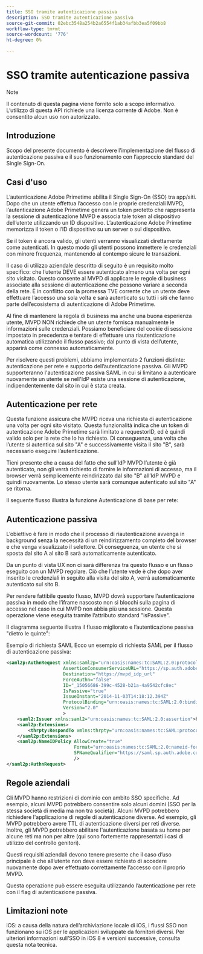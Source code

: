 ```yaml
---
title: SSO tramite autenticazione passiva
description: SSO tramite autenticazione passiva
source-git-commit: 02ebc3548a254b2a6554f1ab34afbb3ea5f09bb8
workflow-type: tm+mt
source-wordcount: '776'
ht-degree: 0%

---
```


# SSO tramite autenticazione passiva

>[!NOTE]
>
>Il contenuto di questa pagina viene fornito solo a scopo informativo. L’utilizzo di questa API richiede una licenza corrente di Adobe. Non è consentito alcun uso non autorizzato.


## Introduzione

Scopo del presente documento è descrivere l’implementazione del flusso di autenticazione passiva e il suo funzionamento con l’approccio standard del Single Sign-On.

## Casi d&#39;uso

L’autenticazione Adobe Primetime abilita il Single Sign-On (SSO) tra app/siti. Dopo che un utente effettua l’accesso con le proprie credenziali MVPD, l’autenticazione Adobe Primetime genera un token protetto che rappresenta la sessione di autenticazione MVPD e associa tale token al dispositivo dell’utente utilizzando un ID dispositivo. L’autenticazione Adobe Primetime memorizza il token o l’ID dispositivo su un server o sul dispositivo.

Se il token è ancora valido, gli utenti verranno visualizzati direttamente come autenticati. In questo modo gli utenti possono immettere le credenziali con minore frequenza, mantenendo al contempo sicure le transazioni.



Il caso di utilizzo aziendale descritto di seguito è un requisito molto specifico: che l’utente DEVE essere autenticato almeno una volta per ogni sito visitato. Questo consente al MVPD di applicare le regole di business associate alla sessione di autenticazione che possono variare a seconda della rete. È in conflitto con la promessa TVE corrente che un utente deve effettuare l’accesso una sola volta e sarà autenticato su tutti i siti che fanno parte dell’ecosistema di autenticazione di Adobe Primetime.



Al fine di mantenere la regola di business ma anche una buona esperienza utente, MVPD NON richiede che un utente fornisca manualmente le informazioni sulle credenziali. Possiamo beneficiare del cookie di sessione impostato in precedenza e tentare di effettuare una riautenticazione automatica utilizzando il flusso passivo; dal punto di vista dell’utente, apparirà come connesso automaticamente.



Per risolvere questi problemi, abbiamo implementato 2 funzioni distinte: autenticazione per rete e supporto dell’autenticazione passiva. Gli MVPD supporteranno l&#39;autenticazione passiva SAML in cui si limitano a autenticare nuovamente un utente se nell&#39;IdP esiste una sessione di autenticazione, indipendentemente dal sito in cui è stata creata.



## Autenticazione per rete

Questa funzione assicura che MVPD riceva una richiesta di autenticazione una volta per ogni sito visitato. Questa funzionalità indica che un token di autenticazione Adobe Primetime sarà limitato a requestorID, ed è quindi valido solo per la rete che lo ha richiesto. Di conseguenza, una volta che l’utente si autentica sul sito &quot;A&quot; e successivamente visita il sito &quot;B&quot;, sarà necessario eseguire l’autenticazione.



Tieni presente che a causa del fatto che sull’IdP MVPD l’utente è già autenticato, non gli verrà richiesto di fornire le informazioni di accesso, ma il browser verrà semplicemente reindirizzato dal sito &quot;B&quot; all’IdP MVPD e quindi nuovamente. Lo stesso utente sarà comunque autenticato sul sito &quot;A&quot; se ritorna.



Il seguente flusso illustra la funzione Autenticazione di base per rete:





## Autenticazione passiva

L’obiettivo è fare in modo che il processo di riautenticazione avvenga in background senza la necessità di un reindirizzamento completo del browser e che venga visualizzato il selettore. Di conseguenza, un utente che si sposta dal sito A al sito B sarà automaticamente autenticato.



Da un punto di vista UX non ci sarà differenza tra questo flusso e un flusso eseguito con un MVPD regolare. Ciò che l’utente vede è che dopo aver inserito le credenziali in seguito alla visita del sito A, verrà automaticamente autenticato sul sito B.



Per rendere fattibile questo flusso, MVPD dovrà supportare l’autenticazione passiva in modo che l’iframe nascosto non si blocchi sulla pagina di accesso nel caso in cui MVPD non abbia più una sessione. Questa operazione viene eseguita tramite l’attributo standard &quot;isPassive&quot;.



Il diagramma seguente illustra il flusso migliorato e l’autenticazione passiva &quot;dietro le quinte&quot;:





Esempio di richiesta SAML Ecco un esempio di richiesta SAML per il flusso di autenticazione passiva:


```xml
<saml2p:AuthnRequest xmlns:saml2p="urn:oasis:names:tc:SAML:2.0:protocol"
                     AssertionConsumerServiceURL="https://sp.auth.adobe.com/sp/saml/SAMLAssertionConsumer"
                     Destination="https://mvpd_idp_url"
                     ForceAuthn="false"
                     ID="_15056686-399c-4528-b21a-4a9542cfc8ec"
                     IsPassive="true"
                     IssueInstant="2014-11-03T14:18:12.394Z"
                     ProtocolBinding="urn:oasis:names:tc:SAML:2.0:bindings:HTTP-POST"
                     Version="2.0"
                     >
    <saml2:Issuer xmlns:saml2="urn:oasis:names:tc:SAML:2.0:assertion">https://saml.sp.auth.adobe.com </saml2:Issuer>
    <saml2p:Extensions>
        <thrpty:RespondTo xmlns:thrpty="urn:oasis:names:tc:SAML:protocol:ext:third-party">https://saml.sp.auth.adobe.com</thrpty:RespondTo>
    </saml2p:Extensions>
    <saml2p:NameIDPolicy AllowCreate="true"
                         Format="urn:oasis:names:tc:SAML:2.0:nameid-format:transient"
                         SPNameQualifier="https://saml.sp.auth.adobe.com"
                         />
</saml2p:AuthnRequest>
```

## Regole aziendali

Gli MVPD hanno restrizioni di dominio con ambito SSO specifiche. Ad esempio, alcuni MVPD potrebbero consentire solo alcuni domini (SSO per la stessa società di media ma non tra società).
Alcuni MVPD potrebbero richiedere l&#39;applicazione di regole di autenticazione diverse. Ad esempio, gli MVPD potrebbero avere TTL di autenticazione diversi per reti diverse. Inoltre, gli MVPD potrebbero abilitare l&#39;autenticazione basata su home per alcune reti ma non per altre (qui sono fortemente rappresentati i casi di utilizzo del controllo genitori).


Questi requisiti aziendali devono tenere presente che il caso d’uso principale è che all’utente non deve essere richiesto di accedere nuovamente dopo aver effettuato correttamente l’accesso con il proprio MVPD.

Questa operazione può essere eseguita utilizzando l’autenticazione per rete con il flag di autenticazione passiva.



## Limitazioni note

iOS: a causa della natura dell’archiviazione locale di iOS, i flussi SSO non funzionano su iOS per le applicazioni sviluppate da fornitori diversi. Per ulteriori informazioni sull’SSO in iOS 8 e versioni successive, consulta questa nota tecnica.


<!--
>[!RELATEDINFORMATION]
>* Single Sign-On on iOS
>* SSO on iOS when using the Primetime authentication Access Enabler
-->
